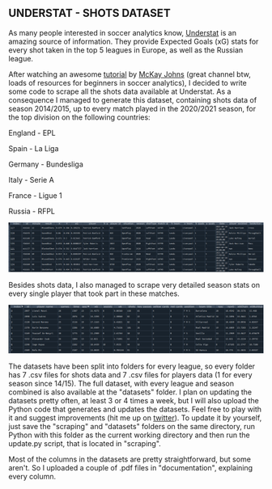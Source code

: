 ## UNDERSTAT - SHOTS DATASET



As many people interested in soccer analytics know, [Understat](https://understat.com/) is an amazing source of information. They provide Expected Goals (xG) stats for every shot taken in the top 5 leagues in Europe, as well as the Russian league.

After watching an awesome [tutorial](https://www.youtube.com/watch?v=IsR5FrjNmro) by [McKay Johns](https://www.youtube.com/channel/UCmqincDKps3syxvD4hbODSg) (great channel btw, loads of resources for beginners in soccer analytics), I decided to write some code to scrape all the shots data available at Understat. As a consequence I managed to generate this dataset, containing shots data of season 2014/2015, up to every match played in the 2020/2021 season, for the top division on the following countries:



England - EPL

Spain - La Liga

Germany - Bundesliga

Italy - Serie A

France - Ligue 1

Russia - RFPL



![](https://github.com/douglasbc/scraping-understat-dataset/blob/main/documentation/shots_data.png)

Besides shots data, I also managed to scrape very detailed season stats on every single player that took part in these matches.



![](https://github.com/douglasbc/scraping-understat-dataset/blob/main/documentation/players_data.png)



The datasets have been split into folders for every league, so every folder has 7 .csv files for shots data and 7 .csv files for players data (1 for every season since 14/15). The full dataset, with every league and season combined is also available at the "datasets" folder. I plan on updating the datasets pretty often, at least 3 or 4 times a week, but I will also upload the Python code that generates and updates the datasets. Feel free to play with it and suggest improvements (hit me up on [twitter](https://twitter.com/douglasantifa)). To update it by yourself, just save the "scraping" and "datasets" folders on the same directory, run Python with this folder as the current working directory and then run the update.py script, that is located in "scraping".

Most of the columns in the datasets are pretty straightforward, but some aren't. So I uploaded a couple of .pdf files in "documentation", explaining every column.